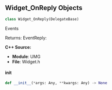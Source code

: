 ## Widget_OnReply Objects

```python
class Widget_OnReply(DelegateBase)
```

Events

Returns:
    EventReply:

**C++ Source:**

- **Module**: UMG
- **File**: Widget.h

<a id="unreal.Widget_OnReply.__init__"></a>

#### __init__

```python
def __init__(*args: Any, **kwargs: Any) -> None
```

<a id="unreal.CustomWidgetNavigationDelegate"></a>